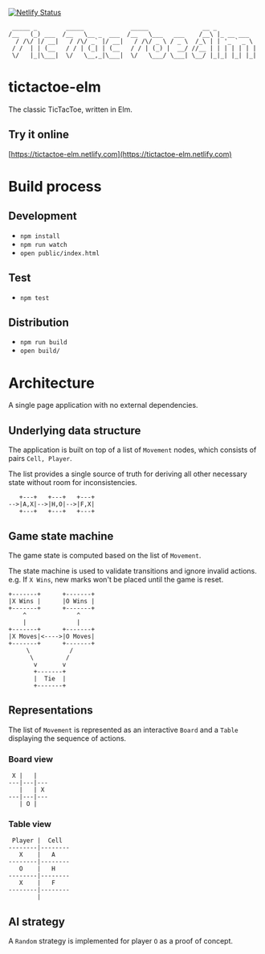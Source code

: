 [![Netlify Status](https://api.netlify.com/api/v1/badges/fd80bf21-abf3-44ed-8a49-d73a6700e3a2/deploy-status)](https://app.netlify.com/sites/tictactoe-elm/deploys)

```
 _____ _        _____             _____               __ _
/__   (_) ___  /__   \__ _  ___  /__   \___   ___    /__\ |_ __ ___
  / /\/ |/ __|   / /\/ _` |/ __|   / /\/ _ \ / _ \  /_\ | | '_ ` _ \
 / /  | | (__   / / | (_| | (__   / / | (_) |  __/ //__ | | | | | | |
 \/   |_|\___|  \/   \__,_|\___|  \/   \___/ \___| \__/ |_|_| |_| |_|

```

# tictactoe-elm
The classic TicTacToe, written in Elm.

## Try it online

[https://tictactoe-elm.netlify.com](https://tictactoe-elm.netlify.com)

# Build process

## Development

* `npm install`
* `npm run watch`
* `open public/index.html`

## Test

* `npm test`

## Distribution

* `npm run build`
* `open build/`

# Architecture

A single page application with no external dependencies.

## Underlying data structure

The application is built on top of a list of `Movement` nodes, which consists of pairs `Cell, Player`.

The list provides a single source of truth for deriving all other necessary state without room for inconsistencies.

```
   +---+   +---+   +---+
-->|A,X|-->|H,O|-->|F,X|
   +---+   +---+   +---+
```

## Game state machine

The game state is computed based on the list of `Movement`.

The state machine is used to validate transitions and ignore invalid actions. e.g. If `X Wins`, new marks won't be placed until the game is reset.

```
+-------+      +-------+
|X Wins |      |O Wins |
+-------+      +-------+
    ^              ^
    |              |
+-------+      +-------+
|X Moves|<---->|O Moves|
+-------+      +-------+
     \           /
      \         /
       v       v
       +-------+
       |  Tie  |
       +-------+
```

## Representations

The list of `Movement` is represented as an interactive `Board` and a `Table` displaying the sequence of actions.

### Board view
```
 X |   |
---|---|---
   |   | X
---|---|---
   | O |
```

### Table view
```
 Player |  Cell
--------|--------
   X    |   A
--------|--------
   O    |   H
--------|--------
   X    |   F
--------|--------
        |
```

## AI strategy

A `Random` strategy is implemented for player `O` as a proof of concept.
